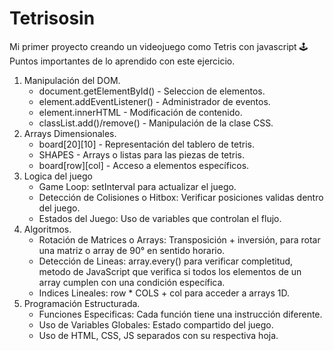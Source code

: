 # Tetrisosin
Mi primer proyecto creando un videojuego como Tetris con javascript 🕹️
Puntos importantes de lo aprendido con este ejercicio.
1. Manipulación del DOM.
   - document.getElementById() - Seleccion de elementos.
   - element.addEventListener() - Administrador de eventos.
   - element.innerHTML - Modificación de contenido.
   - classList.add()/remove() - Manipulación de la clase CSS.
2. Arrays Dimensionales.
   -  board[20][10] - Representación del tablero de tetris.
   - SHAPES - Arrays o listas para las piezas de tetris.
   - board[row][col] - Acceso a elementos específicos.
3. Logica del juego
   - Game Loop: setInterval para actualizar el juego.
   - Detección de Colisiones o Hitbox: Verificar posiciones validas dentro del juego.
   - Estados del Juego: Uso de variables que controlan el flujo.
4. Algoritmos.
   - Rotación de Matrices o Arrays: Transposición + inversión, para rotar una matriz o array de 90° en sentido horario.
   - Detección de Lineas: array.every() para verificar completitud, metodo de JavaScript que verifica si todos los elementos de un array cumplen con una condición específica.
   - Indices Lineales: row * COLS + col para acceder a arrays 1D.
5. Programación Estructurada.
   - Funciones Especificas: Cada función tiene una instrucción diferente.
   - Uso de Variables Globales: Estado compartido del juego.
   - Uso de HTML, CSS, JS separados con su respectiva hoja.















